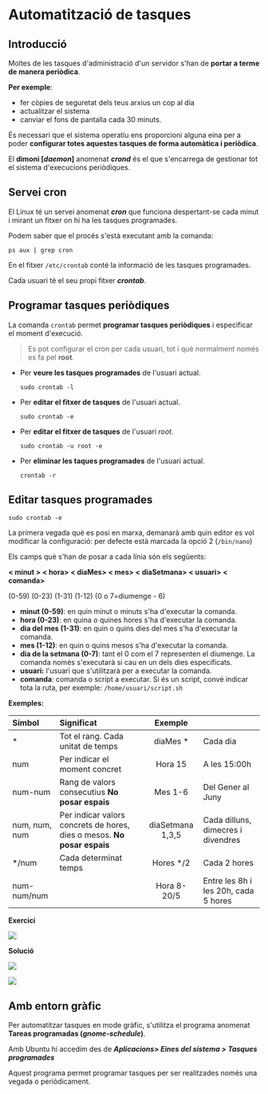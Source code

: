 # Automatització de tasques

## Introducció

Moltes de les tasques d'administració d'un servidor s'han de **portar a terme de manera periòdica**.

**Per exemple**:

* fer còpies de seguretat dels teus arxius un cop al dia
* actualitzar el sistema
* canviar el fons de pantalla cada 30 minuts.

És necessari que el sistema operatiu ens proporcioni alguna eina per a poder **configurar totes aquestes tasques de forma automàtica i periòdica**.

El **dimoni \[**_**daemon**_**\]** anomenat _**crond**_ és el que s'encarrega de gestionar tot el sistema d'execucions periòdiques.

## Servei cron

El Linux té un servei anomenat _**cron**_ que funciona despertant-se cada minut i mirant un fitxer on hi ha les tasques programades.

Podem saber que el procés s'està executant amb la comanda:

`ps aux | grep cron`

En el fitxer `/etc/crontab` conté la informació de les tasques programades.

Cada usuari té el seu propi fitxer _**crontab**_.

## Programar tasques periòdiques

La comanda `crontab` permet **programar tasques periòdiques** i especificar el moment d'execució.

> Es pot configurar el cron per cada usuari, tot i què normalment només es fa pel **root**.

* Per **veure les tasques programades** de l'usuari actual.

  `sudo crontab -l`

* Per **editar el fitxer de tasques** de l'usuari actual.

  `sudo crontab -e`

* Per **editar el fitxer de tasques** de l'usuari _root_.

  `sudo crontab -u root -e`

* Per **eliminar les taques programades** de l'usuari actual.

  `crontab -r`

## Editar tasques programades

`sudo crontab -e`

La primera vegada què es posi en marxa, demanarà amb quin editor es vol modificar la configuració: per defecte està marcada la opció 2 \(`/bin/nano`\)

Els camps què s'han de posar a cada línia són els següents:

**&lt; minut &gt; &lt; hora&gt; &lt; diaMes&gt; &lt; mes&gt; &lt; diaSetmana&gt; &lt; usuari&gt; &lt; comanda&gt;**

\(0-59\) \(0-23\) \(1-31\) \(1-12\) \(0 o 7=diumenge - 6\)

* **minut \(0-59\)**: en quin minut o minuts s'ha d'executar la comanda.
* **hora \(0-23\)**: en quina o quines hores s'ha d'executar la comanda.
* **dia del mes \(1-31\)**: en quin o quins dies del mes s'ha d'executar la comanda.
* **mes \(1-12\)**: en quin o quins mesos s'ha d'executar la comanda.
* **dia de la setmana \(0-7\)**: tant el 0 com el 7 representen el diumenge. La comanda només s'executarà si cau en un dels dies especificats.
* **usuari:** l'usuari que s'utilitzarà per a executar la comanda.
* **comanda**: comanda o script a executar. Si és un script, convé indicar tota la ruta, per exemple: `/home/usuari/script.sh`

**Exemples:**

| Símbol | Significat | Exemple |  |
| :--- | :--- | :---: | :--- |
| \* | Tot el rang. Cada unitat de temps | diaMes  \* | Cada dia |
| num | Per indicar el moment concret | Hora  15 | A les 15:00h |
| num-num | Rang de valors consecutius **No posar espais** | Mes  1-6 | Del Gener al Juny |
| num, num, num | Per indicar valors concrets de hores, dies o mesos. **No posar espais** | diaSetmana  1,3,5 | Cada dilluns, dimecres i divendres |
| \*/num | Cada determinat temps | Hores  \*/2 | Cada 2 hores |
| num-num/num |  | Hora  8-20/5 | Entre les 8h i les 20h, cada 5 hores |

**Exercici**

![](https://github.com/ldediegom/gitbook-sox/tree/da301902aefdc6f0c12f6016f9e43f8cf24607bf/.gitbook/assets/us-automatitzacio1.PNG)

**Solució**

![](https://github.com/ldediegom/gitbook-sox/tree/da301902aefdc6f0c12f6016f9e43f8cf24607bf/.gitbook/assets/us-automatitzacio2.PNG)

![](https://github.com/ldediegom/gitbook-sox/tree/da301902aefdc6f0c12f6016f9e43f8cf24607bf/.gitbook/assets/us-automatitzacio3.PNG)

## Amb entorn gràfic

Per automatitzar tasques en mode gràfic, s'utilitza el programa anomenat **Tareas programadas \(**_**gnome-schedule**_**\)**.

Amb Ubuntu hi accedim des de _**Aplicacions&gt; Eines del sistema &gt; Tasques programades**_

Aquest programa permet programar tasques per ser realitzades només una vegada o periòdicament.

